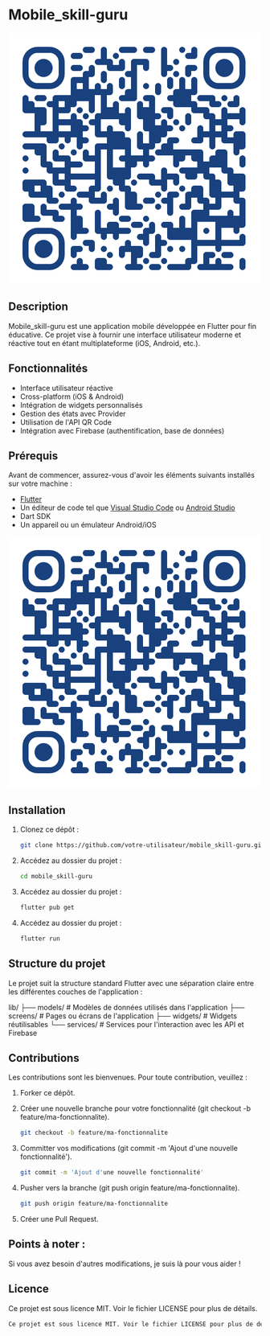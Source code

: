 # Mobile_skill-guru

![Logo](./assets/images/qr-code.png)

## Description

Mobile_skill-guru est une application mobile développée en Flutter pour fin éducative. 
Ce projet vise à fournir une interface utilisateur moderne et réactive tout en étant multiplateforme (iOS, Android, etc.).

## Fonctionnalités

- Interface utilisateur réactive
- Cross-platform (iOS & Android)
- Intégration de widgets personnalisés
- Gestion des états avec Provider
- Utilisation de l'API QR Code
- Intégration avec Firebase (authentification, base de données)

## Prérequis

Avant de commencer, assurez-vous d'avoir les éléments suivants installés sur votre machine :

- [Flutter](https://flutter.dev/docs/get-started/install)
- Un éditeur de code tel que [Visual Studio Code](https://code.visualstudio.com/) ou [Android Studio](https://developer.android.com/studio)
- Dart SDK
- Un appareil ou un émulateur Android/iOS

![QR Code](./assets/images/qr-code.png)

## Installation

1. Clonez ce dépôt :

   ```bash
   git clone https://github.com/votre-utilisateur/mobile_skill-guru.git

2. Accédez au dossier du projet :

   ```bash
   cd mobile_skill-guru

3. Accédez au dossier du projet :

   ```bash
   flutter pub get

4. Accédez au dossier du projet :

   ```bash
   flutter run

## Structure du projet

Le projet suit la structure standard Flutter avec une séparation claire entre les différentes couches de l'application :

lib/
├── models/    # Modèles de données utilisés dans l'application
├── screens/   # Pages ou écrans de l'application
├── widgets/   # Widgets réutilisables
└── services/  # Services pour l'interaction avec les API et Firebase



## Contributions

Les contributions sont les bienvenues. Pour toute contribution, veuillez :
1. Forker ce dépôt.

2. Créer une nouvelle branche pour votre fonctionnalité (git checkout -b feature/ma-fonctionnalite).

   ```bash
   git checkout -b feature/ma-fonctionnalite

3. Committer vos modifications (git commit -m 'Ajout d'une nouvelle fonctionnalité').

   ```bash
   git commit -m 'Ajout d'une nouvelle fonctionnalité'

4. Pusher vers la branche (git push origin feature/ma-fonctionnalite).

   ```bash
   git push origin feature/ma-fonctionnalite

5. Créer une Pull Request.

## Points à noter :

Si vous avez besoin d'autres modifications, je suis là pour vous aider !

## Licence

Ce projet est sous licence MIT. Voir le fichier LICENSE pour plus de détails.

  ```bash
  Ce projet est sous licence MIT. Voir le fichier LICENSE pour plus de détails ou pas.